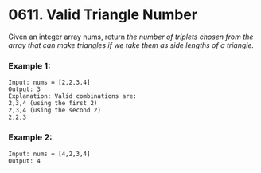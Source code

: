 # 0611. Valid Triangle Number
Given an integer array nums, return *the number of triplets chosen from the array that can make triangles if we take them as side lengths of a triangle.*

### Example 1:
```
Input: nums = [2,2,3,4]
Output: 3
Explanation: Valid combinations are: 
2,3,4 (using the first 2)
2,3,4 (using the second 2)
2,2,3
```

### Example 2:
```
Input: nums = [4,2,3,4]
Output: 4
```